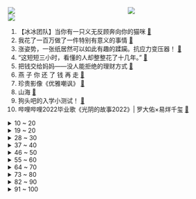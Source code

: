 <div >
	<a style="float:left;width:55%;" href = "https://github.com/anuraghazra/github-readme-stats">
	 <img src = "https://github-readme-stats.vercel.app/api?username=iuuuuuaena&theme=buefy&show_icons=true"/>
	</a>
	<a  style="float:right;width:45%" href = "https://github.com/anuraghazra/github-readme-stats">
	 <img  src="https://github-readme-stats.vercel.app/api/top-langs/?username=anuraghazra&layout=compact"/>
	</a>
	</div>

[![](https://img.shields.io/badge/jxd-@jxdgogogo.xyz-yellowgreen.svg)](https://www.jxdgogogo.xyz)<br>
1. 【冰冰团队】当你有一只义无反顾奔向你的猫咪 [:link:](//www.bilibili.com/video/BV1eZ4y1v7o2) <br>
2. 我花了一百万做了一件特别有意义的事情 [:link:](//www.bilibili.com/video/BV1qL4y1A754) <br>
3. 涨姿势，一张纸居然可以如此有趣的蹂躏。抗应力变压器！ [:link:](//www.bilibili.com/video/BV1Q3411M79u) <br>
4. “这短短三小时，看懂的人却整整花了十几年。” [:link:](//www.bilibili.com/video/BV1CS4y1v7ED) <br>
5. 把钱交给妈妈——没人能拒绝的理财方式 [:link:](//www.bilibili.com/video/BV1HB4y1D7aC) <br>
6. 燕 子 你 还 了 钱 再 走 [:link:](//www.bilibili.com/video/BV1PB4y1q7uv) <br>
7. 珍贵影像《优雅嘲讽》 [:link:](//www.bilibili.com/video/BV1QL4y1N7fg) <br>
8. 山海 [:link:](//www.bilibili.com/video/BV1FL4y1P7DV) <br>
9. 狗头吧的入学小测试！ [:link:](//www.bilibili.com/video/BV1EU4y197df) <br>
10. 哔哩哔哩2022毕业歌《光阴的故事2022》| 罗大佑×易烊千玺 [:link:](//www.bilibili.com/video/BV1MZ4y1i7aY) <br>
<details>
<summary>10 ~ 20</summary>

11. 一直在摇可乐的阿尼亚！！ [:link:](//www.bilibili.com/video/BV1kT411G7Xp) <br>
12. 老师：毕业答辩可以穿的朴素一点 [:link:](//www.bilibili.com/video/BV1dB4y1W7yh) <br>
13. 养...养错女儿了！！！！『魔改动画』 [:link:](//www.bilibili.com/video/BV1s34y1W782) <br>
14. 【一斗金曲/刘照坤】天  下  第  一  斗 / 原神cv原创曲 [:link:](//www.bilibili.com/video/BV1zW4y167Vx) <br>
15. 生食三文鱼【定格动画】 [:link:](//www.bilibili.com/video/BV17B4y1q7mT) <br>
16. 【全熟】shoto的第一次B限直播！【Shoto】 [:link:](//www.bilibili.com/video/BV1Mr4y1G7PN) <br>
17. 【Rick and Morty/瑞克和莫蒂手书】The Other Side Of Paradise 再见了 我那婴儿蓝眼眸的挚爱 [:link:](//www.bilibili.com/video/BV1Da411p7EL) <br>
18. 当你待在一个艺术家工作室 [:link:](//www.bilibili.com/video/BV18W4y167gZ) <br>
19. “高 考 查 分 倒 计 时” [:link:](//www.bilibili.com/video/BV17T411V7Ri) <br>
</details>
<details>
<summary>19 ~ 20</summary>

20. 我真服了这老六！这玩意敢卖10块一桶？血亏。。。 [:link:](//www.bilibili.com/video/BV18W4y1672f) <br>
21. 【初音未来】 「CH4NGE」 运动捕捉 【MMD】 [:link:](//www.bilibili.com/video/BV1kL4y1A77G) <br>
22. 【花小烙】输液的时候如果气泡进入了血管里会怎么样？ [:link:](//www.bilibili.com/video/BV1GB4y1D7cK) <br>
23. 公职人员醉驾的五个处罚结果！(来源:瑞昌市公安局) [:link:](//www.bilibili.com/video/BV1Sr4y1u7PG) <br>
24. 【时代少年团】《小炸的暑假生活》04.新交通工具出现！ [:link:](//www.bilibili.com/video/BV1kL4y1A7XD) <br>
25. 印度地铁。本来没想着拍成视频，随手拍而已。 [:link:](//www.bilibili.com/video/BV17U4y197d2) <br>
26. 绿 茶 质 问 [:link:](//www.bilibili.com/video/BV1PW4y1r7Wc) <br>
27. 《宝，今天吃饱了，还满意嘛》 [:link:](//www.bilibili.com/video/BV1N3411u7Hk) <br>
28. 离开月租20000的市中心，我用省下的房租爆装了新厨房！！ [:link:](//www.bilibili.com/video/BV1ng411X7FH) <br>
</details>
<details>
<summary>28 ~ 30</summary>

29. 百万填词，用《起风了》打开周星驰的60年光辉岁月！ [:link:](//www.bilibili.com/video/BV1ga411x71U) <br>
30. 用【青花瓷】演奏【青花瓷】 [:link:](//www.bilibili.com/video/BV1fA4y1R7eQ) <br>
31. 高考完逛漫展的快乐 你想象不到 [:link:](//www.bilibili.com/video/BV1hZ4y1v7UZ) <br>
32. 【水果猎人】鉴定网络胡说八道之“泡药榴莲” [:link:](//www.bilibili.com/video/BV1oZ4y1v7Rm) <br>
33. 100%胜率套路 = 废物英雄 + 最强技能！！【垃圾英雄拯救计划5】 [:link:](//www.bilibili.com/video/BV1694y1y7G1) <br>
34. 万万没想到缅因猫是这样打架的 [:link:](//www.bilibili.com/video/BV1ZB4y1s7hR) <br>
35. "轻轻敲醒沉睡的心灵" [:link:](//www.bilibili.com/video/BV1Xt4y1h7Wq) <br>
36. 我被糖豆人胖揍！ [:link:](//www.bilibili.com/video/BV1AU4y1971H) <br>
37. 雪王被晒黑回应！ [:link:](//www.bilibili.com/video/BV1h34y1W7Z4) <br>
</details>
<details>
<summary>37 ~ 40</summary>

38. 远离！9个高考志愿填报的致命陷阱！它们会毁了你的未来！【高考志愿避坑指南】 [:link:](//www.bilibili.com/video/BV1ng411X7MW) <br>
39. 电影最TOP：以前的明星有多敢讲？华语头号成人向综艺，没有之一 [:link:](//www.bilibili.com/video/BV1CL4y1A7tH) <br>
40. 【管云鹏】歪嘴战神新篇章：在下李佑，我来了 [:link:](//www.bilibili.com/video/BV1yB4y1s7aN) <br>
41. 这页PPT被领导夸奖了 [:link:](//www.bilibili.com/video/BV1DZ4y1v7GN) <br>
42. “顾赵氏，你给予我的，我都会偿还，你拥有的，我都要夺走！” [:link:](//www.bilibili.com/video/BV1FW4y1r7iH) <br>
43. 电视剧《三体》尘埃版预告：我们都是阴沟里的虫子，总还是有人仰望星空 [:link:](//www.bilibili.com/video/BV1H34y1W7xA) <br>
44. 当你只会一句英语，却要负责翻译主持！哈哈哈哈 [:link:](//www.bilibili.com/video/BV1kS4y1e7mH) <br>
45. 她卸下防备的那一刻，谁能不心动呢 [:link:](//www.bilibili.com/video/BV1iF411c76F) <br>
46. 干 麻 1.0 [:link:](//www.bilibili.com/video/BV1bB4y1s7W5) <br>
</details>
<details>
<summary>46 ~ 50</summary>

47. 西藏特有的鸡汤？单单成本就要800元，靓仔惊呼没吃过这么特别的鸡肉 [:link:](//www.bilibili.com/video/BV1rZ4y1v7ta) <br>
48. 什么是美食博主？ [:link:](//www.bilibili.com/video/BV1fU4y1X7DZ) <br>
49. 200元寿喜锅自助，和牛澳龙随便造？老板到底咋回本啊？【怎么这么值ep41-牛new】 [:link:](//www.bilibili.com/video/BV133411u7Zg) <br>
50. 从火腿上切下来的猪油，西班牙人居然直接丢掉！我实在看不下去了 [:link:](//www.bilibili.com/video/BV1994y1y79o) <br>
51. 小伙在校627天323顿饭吃遍学校食堂窗口，毕业典礼上被校长表扬 [:link:](//www.bilibili.com/video/BV1AW4y1r7Gh) <br>
52. 当我请了个剪辑师帮我加水印…… [:link:](//www.bilibili.com/video/BV1fY4y1g7iN) <br>
53. 内娱真人秀再出冥场面。宋丹丹为何要那样？【五十公里桃花坞2】 [:link:](//www.bilibili.com/video/BV1KY4y137qQ) <br>
54. 当4个不同领域的UP比赛听歌识曲..【LKs×雨哥×切里×HOPICO】 [:link:](//www.bilibili.com/video/BV1mT411G7GW) <br>
55. 家里水灾了，几个狗子就是我的全部家当，所以我们共同进退吧 [:link:](//www.bilibili.com/video/BV1Dt4y1h7rA) <br>
</details>
<details>
<summary>55 ~ 60</summary>

56. 大堂经理处理恶意投诉（根据真实事件改编） [:link:](//www.bilibili.com/video/BV18N4y1377k) <br>
57. 天气热了，给大家做杯酸梅汤吧，注意防暑。 [:link:](//www.bilibili.com/video/BV1sr4y1G7JJ) <br>
58. 美国开售人造鸡蛋和人造牛奶！做成蛋挞能好吃吗？ [:link:](//www.bilibili.com/video/BV1PY4y137at) <br>
59. 钟离：我6000岁 出门不带摩拉 [:link:](//www.bilibili.com/video/BV1S94y1y7CX) <br>
60. 趁四月新番还没完结，先做个完结点评【新番咋了】 [:link:](//www.bilibili.com/video/BV1Z94y1y7yx) <br>
61. 第3集：国破山河皆有恨，惟愿化蝶览人间 [:link:](//www.bilibili.com/video/BV1DZ4y1v746) <br>
62. “大脑发育不完全，小脑完全不发育” [:link:](//www.bilibili.com/video/BV19T411G7Vn) <br>
63. 三号楼派来搞破坏的大奔 [:link:](//www.bilibili.com/video/BV1kt4y1h7d3) <br>
64. 你最近遇到过雪糕刺客吗？ [:link:](//www.bilibili.com/video/BV1xN4y137T4) <br>
</details>
<details>
<summary>64 ~ 70</summary>

65. 和莎子浅跳一下 [:link:](//www.bilibili.com/video/BV1Ta411x7qk) <br>
66. 儿子是硕士女儿是博士！73岁工程师摆摊卖鱿鱼，豁达心态让人敬佩不已 [:link:](//www.bilibili.com/video/BV1pa411x7tj) <br>
67. 毕业了，再去撸下猫猫学长吧 [:link:](//www.bilibili.com/video/BV1Vt4y1a7mm) <br>
68. 《原神》拾枝杂谈-「久岐忍：逐殃解厄」 [:link:](//www.bilibili.com/video/BV1St4y1h7nj) <br>
69. 【毕业季】王冰冰X毕导：我们的校园时光 [:link:](//www.bilibili.com/video/BV17f4y1f7Fw) <br>
70. 我和奥比岛一直在等你，7月12日奥比岛手游公测见！ [:link:](//www.bilibili.com/video/BV1aW4y167B8) <br>
71. 女护士怎么能租了张男人的嘴呢？！ [:link:](//www.bilibili.com/video/BV1Cg411Q7wA) <br>
72. 柳州小巷“炸了20多年的老炸鸡”，一口下去好酥脆 [:link:](//www.bilibili.com/video/BV1Hg411X7ZU) <br>
73. 周末一起打羽毛球吗 [:link:](//www.bilibili.com/video/BV1QU4y1X7ut) <br>
</details>
<details>
<summary>73 ~ 80</summary>

74. 成功率最高的约会方式 [:link:](//www.bilibili.com/video/BV1xg411X7pZ) <br>
75. 癫 疯 对 绝 [:link:](//www.bilibili.com/video/BV1sL4y1A7cL) <br>
76. 先攻之王世界纪录：一次先攻偷202694金币！史上最高爆发英雄竟然是？ [:link:](//www.bilibili.com/video/BV1wr4y1g7Df) <br>
77. 来感受一下成都太古里的裸眼3D，震撼不 [:link:](//www.bilibili.com/video/BV1u34y1W7db) <br>
78. 【日食记】夏至日整大活了！冰粉用盆装，龙虾吃到撑 [:link:](//www.bilibili.com/video/BV1nS4y1v7Vh) <br>
79. 睡眠时突然有一脚踩空的失重感，可能是你的身体在报警 [:link:](//www.bilibili.com/video/BV12g411Q7K4) <br>
80. 胡 子 长 肉 好 吃 [:link:](//www.bilibili.com/video/BV1Av4y1377V) <br>
81. 《谁是老师都喜爱的学生？》 [:link:](//www.bilibili.com/video/BV1ot4y1h7rn) <br>
82. 花学已死，坞学当立！桃花坞的尬学表演再创新高啊！ [:link:](//www.bilibili.com/video/BV1jY411N7mh) <br>
</details>
<details>
<summary>82 ~ 90</summary>

83. 如果我们高三，那能拿满分！可我们已经大学了…… [:link:](//www.bilibili.com/video/BV1yL4y1A71j) <br>
84. apple pencil拍了拍b站并问：你是谁？ [:link:](//www.bilibili.com/video/BV1ML4y1N7Dt) <br>
85. 太优雅了！间谍过家家但是猛男！ [:link:](//www.bilibili.com/video/BV16S4y1H751) <br>
86. 出发骑行塔莎古道，办边防证耽误了很长时间，公路边铁棚下露营 [:link:](//www.bilibili.com/video/BV1p3411u7Bf) <br>
87. 30元一支雪糕！新晋“天价网红雪糕”究竟是不是智商税？？？ [:link:](//www.bilibili.com/video/BV1wW4y1r798) <br>
88. 我真想抽死孙策！！ [:link:](//www.bilibili.com/video/BV1dt4y1h7Nu) <br>
89. 半夜被迫起来查分呜呜呜竟然比平时高50！！！ [:link:](//www.bilibili.com/video/BV1Yv4y1M7Nh) <br>
90. 丈夫犯了一次大乌龙，却因此结下多段暖心邻友关系…… [:link:](//www.bilibili.com/video/BV1qB4y1s7JG) <br>
91. 特斯拉是智商睡吗？特斯拉充电宝拆解 [:link:](//www.bilibili.com/video/BV1Pv4y1378X) <br>
</details>
<details>
<summary>91 ~ 100</summary>

92. 如何有效地对付绿茶2.0 [:link:](//www.bilibili.com/video/BV1yv4y1g7cv) <br>
93. 嘎嘎严格，肥肉嚼都不嚼！ [:link:](//www.bilibili.com/video/BV1jf4y1f7s3) <br>
94. 玩转新赛季，这一个视频就够了！【荣耀梯度排行】S28前瞻篇 [:link:](//www.bilibili.com/video/BV15U4y197Up) <br>
95. 如何给他人留下深刻印象 [:link:](//www.bilibili.com/video/BV18T411G7Xd) <br>
96. 这 是 一 件 被 鲜 血 染 红 的 警 服 …… [:link:](//www.bilibili.com/video/BV1jY411N74Z) <br>
97. 鬼子住进星级酒店？抗日神剧的拍摄到底有多敷衍？看完根本遭不住 [:link:](//www.bilibili.com/video/BV1F3411u74o) <br>
98. 【原神夏日放映节】动画短片：无法忘记的事 [:link:](//www.bilibili.com/video/BV1n34y157j6) <br>
99. 董宇辉在直播时首次提及自己老婆，网友破大防 [:link:](//www.bilibili.com/video/BV1RN4y137Qw) <br>
100. 【扒】替身一时爽，得罪黑手党，可爱教父大战真假小丑《辛普森一家》之可爱教父 [:link:](//www.bilibili.com/video/BV14S4y1H7oW) <br>
</details>
